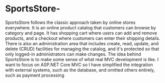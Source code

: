 # SportsStore-
SportsStore follows the classic approach taken by online stores everywhere.
It is an online product catalog that customers can browse by category and page. It has shopping cart
where users can add and remove products, and a checkout where customers can enter their shipping details.
There is also an administration area that includes create, read, update, and delete (CRUD) facilities for
managing the catalog, and it's protected so that only logged-in administrators can make changes.
The idea behind SportsStore is to make some sense of what real MVC development is like. I want to focus on ASP.NET Core MVC so I have
simplified the integration with external systems, such as the database, and omitted others entirely, such as
payment processing
